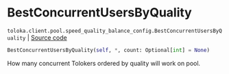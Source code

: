 # BestConcurrentUsersByQuality
`toloka.client.pool.speed_quality_balance_config.BestConcurrentUsersByQuality` | [Source code](https://github.com/Toloka/toloka-kit/blob/v1.0.2/src/client/pool/speed_quality_balance_config.py#L33)

```python
BestConcurrentUsersByQuality(self, *, count: Optional[int] = None)
```

How many concurrent Tolokers ordered by quality will work on pool.

